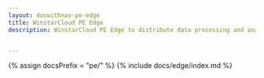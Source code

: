 ```yaml
---
layout: docwithnav-pe-edge
title: WinstarCloud PE Edge
description: WinstarCloud PE Edge to distribute data processing and analysis using edge computing


---
```


{% assign docsPrefix = "pe/" %}
{% include docs/edge/index.md %}